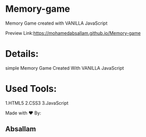 # Memory-game
Memory Game created with VANILLA JavaScript

Preview Link:https://mohamedabsallam.github.io/Memory-game

# Details:
simple Memory Game Created With VANILLA JavaScript

# Used Tools:
1.HTML5
2.CSS3
3.JavaScript

Made with ❤️ By:
## Absallam
